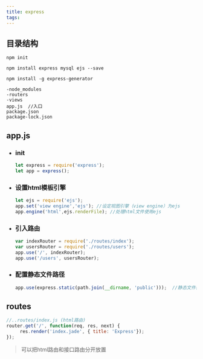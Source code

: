 ```yaml
---
title: express
tags:
---
```


## 目录结构

```````
npm init
```````

```
npm install express mysql ejs --save
```

```
npm install -g express-generator
```



`````````
-node_modules
-routers
-views
app.js  //入口
package.json
package-lock.json
`````````



## app.js

- ### init

  ````js
  let express = require('express');
  let app = express();
  ````

- ### 设置html模板引擎

  `````js
  let ejs = require('ejs');
  app.set('view engine','ejs'); //设定视图引擎（view engine）为ejs
  app.engine('html',ejs.renderFile); //处理html文件使用ejs
  `````

- ### 引入路由

  ``````js
  var indexRouter = require('./routes/index');
  var usersRouter = require('./routes/users');
  app.use('/', indexRouter);
  app.use('/users', usersRouter);
  ``````

- ### 配置静态文件路径

  ````````js
  app.use(express.static(path.join(__dirname, 'public')));  //静态文件在public目录下
  ````````

## routes

```js
//..routes/index.js (html路由)
router.get('/', function(req, res, next) {
 	 res.render('index.jade', { title: 'Express'});
});
```

> 可以把html路由和接口路由分开放置